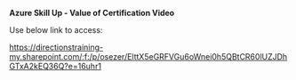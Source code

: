 <b>Azure Skill Up - Value of Certification Video</b>

Use below link to access:

https://directionstraining-my.sharepoint.com/:f:/p/osezer/ElttX5eGRFVGu6oWnei0h5QBtCR60lUZJDhGTxA2kEQ36Q?e=16uhr1
